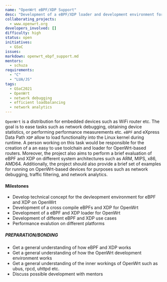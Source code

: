 ```yaml
---
name: "OpenWrt eBPF/XDP Support"
desc: "Development of a eBPF/XDP loader and development environment for OpenWrt"
collaborating_projects:
  - www.openwrt.org
developers_involved: []
difficulty: high
status: open
initiatives:
  - GSoC
issues:
markdown: openwrt_ebpf_support.md
mentors:
  - schuza
requirements:
  - "C"
  - "LUA/JS"
tags:
  - GSoC2021
  - OpenWrt
  - network debugging
  - efficient loadbalancing
  - network analytics
---
```


`OpenWrt` is a distribution for embedded devices such as WiFi router etc.
The goal is to ease tasks such as network debugging, obtaining device statistics, 
or performing performance measurements etc. `eBPF` and eXpress Data Path `XDP` 
allow to load functionality into the Linux kernel during runtime.
A person working on this task would be responsible for the creation of a
an easy to use toolchain and loader for OpenWrt-based routers. Moreover, the
project also aims to perform a brief evaluation of eBPF and XDP on different system 
architectures such as ARM, MIPS, x86, AMD64. Additionally, the project should
also provide a brief set of examples for running on OpenWrt-based devices for
purposes such as network debugging, traffic filtering, and network analytics.


#### Milestones

* Develop technical concept for the devleopment environment for eBPF and XDP on OpenWrt
* Development of a cross compile eBPFs and XDP for OpenWrt
* Development of a eBPF and XDP loader for OpenWrt
* Development of different eBPF and XDP use cases
* Performance evalution on different platforms


##### PREPARATION/BONDING

* Get a general understanding of how eBPF and XDP works
* Get a general understanding of how the OpenWrt development environment works
* Get a general understanding of the inner workings of OpenWrt such as ubus, rpcd, uhttpd etc.
* Discuss possible development with mentors
